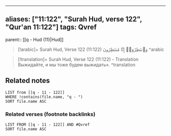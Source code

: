 
---
aliases: ["11:122", "Surah Hud, verse 122", "Qur'an 11:122"]
tags: Qvref
---

parent:: [[q - Hud (11)|Hud]]

> [!arabic]+ Surah Hud, Verse 122 (11:122)
> <span class="quran-arabic">وَٱنتَظِرُوٓا۟ إِنَّا مُنتَظِرُونَ</span>
^arabic

> [!translation]+ Surah Hud, Verse 122 (11:122) - Translation
> Выжидайте, и мы тоже будем выжидать».
^translation



## Related notes
```dataview
LIST from [[q - 11 - 122]]
WHERE !contains(file.name, "q - ")
SORT file.name ASC
```

### Related verses (footnote backlinks)
```dataview
LIST FROM [[q - 11 - 122]] AND #Qvref
SORT file.name ASC
```

